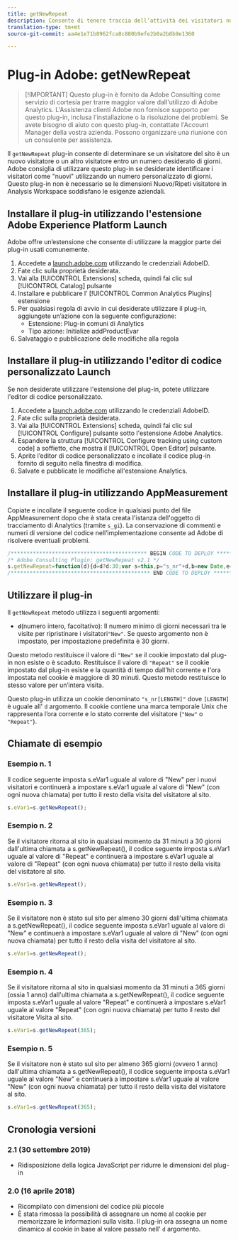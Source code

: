 ```yaml
---
title: getNewRepeat
description: Consente di tenere traccia dell’attività dei visitatori nuovi e ripetuti.
translation-type: tm+mt
source-git-commit: aa4e1e71b8962fca8c880b9efe2b0a2b8b9e1360

---
```



# Plug-in Adobe: getNewRepeat

> [!IMPORTANT] Questo plug-in è fornito da Adobe Consulting come servizio di cortesia per trarre maggior valore dall&#39;utilizzo di Adobe Analytics. L&#39;Assistenza clienti Adobe non fornisce supporto per questo plug-in, inclusa l&#39;installazione o la risoluzione dei problemi. Se avete bisogno di aiuto con questo plug-in, contattate l&#39;Account Manager della vostra azienda. Possono organizzare una riunione con un consulente per assistenza.

Il `getNewRepeat` plug-in consente di determinare se un visitatore del sito è un nuovo visitatore o un altro visitatore entro un numero desiderato di giorni. Adobe consiglia di utilizzare questo plug-in se desiderate identificare i visitatori come &quot;nuovi&quot; utilizzando un numero personalizzato di giorni. Questo plug-in non è necessario se le dimensioni Nuovo/Ripeti visitatore in Analysis Workspace soddisfano le esigenze aziendali.

## Installare il plug-in utilizzando l&#39;estensione Adobe Experience Platform Launch

Adobe offre un’estensione che consente di utilizzare la maggior parte dei plug-in usati comunemente.

1. Accedete a [launch.adobe.com](https://launch.adobe.com) utilizzando le credenziali AdobeID.
1. Fate clic sulla proprietà desiderata.
1. Vai alla [!UICONTROL Extensions] scheda, quindi fai clic sul [!UICONTROL Catalog] pulsante
1. Installare e pubblicare l’ [!UICONTROL Common Analytics Plugins] estensione
1. Per qualsiasi regola di avvio in cui desiderate utilizzare il plug-in, aggiungete un’azione con la seguente configurazione:
   * Estensione: Plug-in comuni di Analytics
   * Tipo azione: Initialize addProductEvar
1. Salvataggio e pubblicazione delle modifiche alla regola

## Installare il plug-in utilizzando l&#39;editor di codice personalizzato Launch

Se non desiderate utilizzare l&#39;estensione del plug-in, potete utilizzare l&#39;editor di codice personalizzato.

1. Accedete a [launch.adobe.com](https://launch.adobe.com) utilizzando le credenziali AdobeID.
1. Fate clic sulla proprietà desiderata.
1. Vai alla [!UICONTROL Extensions] scheda, quindi fai clic sul [!UICONTROL Configure] pulsante sotto l&#39;estensione Adobe Analytics.
1. Espandere la struttura [!UICONTROL Configure tracking using custom code] a soffietto, che mostra il [!UICONTROL Open Editor] pulsante.
1. Aprite l’editor di codice personalizzato e incollate il codice plug-in fornito di seguito nella finestra di modifica.
1. Salvate e pubblicate le modifiche all&#39;estensione Analytics.

## Installare il plug-in utilizzando AppMeasurement

Copiate e incollate il seguente codice in qualsiasi punto del file AppMeasurement dopo che è stata creata l&#39;istanza dell&#39;oggetto di tracciamento di Analytics (tramite `s_gi`). La conservazione di commenti e numeri di versione del codice nell’implementazione consente ad Adobe di risolvere eventuali problemi.

```js
/******************************************* BEGIN CODE TO DEPLOY *******************************************/
/* Adobe Consulting Plugin: getNewRepeat v2.1 */
s.getNewRepeat=function(d){d=d?d:30;var s=this,p="s_nr"+d,b=new Date,e=s.c_r(p),f=e.split("-"),c=b.getTime();b.setTime(c+864E5*d); if(""===e||18E4>c-f[0]&&"New"===f[1])return s.c_w(p,c+"-New",b),"New";s.c_w(p,c+"-Repeat",b);return"Repeat"};
/******************************************** END CODE TO DEPLOY ********************************************/
```

## Utilizzare il plug-in

Il `getNewRepeat` metodo utilizza i seguenti argomenti:

* **`d`**(numero intero, facoltativo): Il numero minimo di giorni necessari tra le visite per ripristinare i visitatori`"New"`. Se questo argomento non è impostato, per impostazione predefinita è 30 giorni.

Questo metodo restituisce il valore di `"New"` se il cookie impostato dal plug-in non esiste o è scaduto. Restituisce il valore di `"Repeat"` se il cookie impostato dal plug-in esiste e la quantità di tempo dall&#39;hit corrente e l&#39;ora impostata nel cookie è maggiore di 30 minuti. Questo metodo restituisce lo stesso valore per un’intera visita.

Questo plug-in utilizza un cookie denominato `"s_nr[LENGTH]"` dove `[LENGTH]` è uguale all&#39; `d` argomento. Il cookie contiene una marca temporale Unix che rappresenta l’ora corrente e lo stato corrente del visitatore (`"New"` o `"Repeat"`).

## Chiamate di esempio

### Esempio n. 1

Il codice seguente imposta s.eVar1 uguale al valore di &quot;New&quot; per i nuovi visitatori e continuerà a impostare s.eVar1 uguale al valore di &quot;New&quot; (con ogni nuova chiamata) per tutto il resto della visita del visitatore al sito.

```js
s.eVar1=s.getNewRepeat();
```

### Esempio n. 2

Se il visitatore ritorna al sito in qualsiasi momento da 31 minuti a 30 giorni dall&#39;ultima chiamata a s.getNewRepeat(), il codice seguente imposta s.eVar1 uguale al valore di &quot;Repeat&quot; e continuerà a impostare s.eVar1 uguale al valore di &quot;Repeat&quot; (con ogni nuova chiamata) per tutto il resto della visita del visitatore al sito.

```js
s.eVar1=s.getNewRepeat();
```

### Esempio n. 3

Se il visitatore non è stato sul sito per almeno 30 giorni dall&#39;ultima chiamata a s.getNewRepeat(), il codice seguente imposta s.eVar1 uguale al valore di &quot;New&quot; e continuerà a impostare s.eVar1 uguale al valore di &quot;New&quot; (con ogni nuova chiamata) per tutto il resto della visita del visitatore al sito.

```js
s.eVar1=s.getNewRepeat();
```

### Esempio n. 4

Se il visitatore ritorna al sito in qualsiasi momento da 31 minuti a 365 giorni (ossia 1 anno) dall&#39;ultima chiamata a s.getNewRepeat(), il codice seguente imposta s.eVar1 uguale al valore &quot;Repeat&quot; e continuerà a impostare s.eVar1 uguale al valore &quot;Repeat&quot; (con ogni nuova chiamata) per tutto il resto del visitatore Visita al sito.

```js
s.eVar1=s.getNewRepeat(365);
```

### Esempio n. 5

Se il visitatore non è stato sul sito per almeno 365 giorni (ovvero 1 anno) dall&#39;ultima chiamata a s.getNewRepeat(), il codice seguente imposta s.eVar1 uguale al valore &quot;New&quot; e continuerà a impostare s.eVar1 uguale al valore &quot;New&quot; (con ogni nuova chiamata) per tutto il resto della visita del visitatore al sito.

```js
s.eVar1=s.getNewRepeat(365);
```

## Cronologia versioni

### 2.1 (30 settembre 2019)

* Ridisposizione della logica JavaScript per ridurre le dimensioni del plug-in

### 2.0 (16 aprile 2018)

* Ricompilato con dimensioni del codice più piccole
* È stata rimossa la possibilità di assegnare un nome al cookie per memorizzare le informazioni sulla visita. Il plug-in ora assegna un nome dinamico al cookie in base al valore passato nell&#39; `d` argomento.
